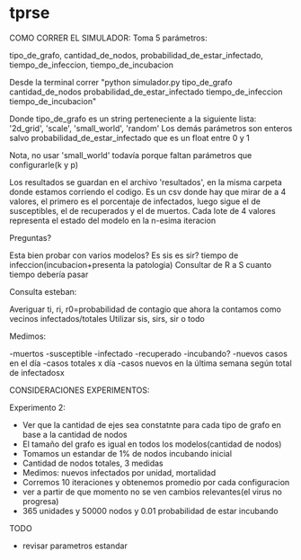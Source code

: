 # tprse


COMO CORRER EL SIMULADOR:
Toma 5 parámetros:

tipo_de_grafo,
cantidad_de_nodos,
probabilidad_de_estar_infectado,
tiempo_de_infeccion,
tiempo_de_incubacion

Desde la terminal correr "python simulador.py tipo_de_grafo cantidad_de_nodos probabilidad_de_estar_infectado tiempo_de_infeccion tiempo_de_incubacion"

Donde tipo_de_grafo es un string perteneciente a la siguiente lista: '2d_grid', 'scale', 'small_world', 'random'
Los demás parámetros son enteros salvo probabilidad_de_estar_infectado que es un float entre 0 y 1

Nota, no usar 'small_world' todavía porque faltan parámetros que configurarle(k y p)

Los resultados se guardan en el archivo 'resultados', en la misma carpeta donde estamos corriendo el codigo. Es un csv donde hay que mirar de a 4 valores,
el primero es el porcentaje de infectados, luego sigue el de susceptibles, el de recuperados y el de muertos. Cada lote de 4 valores representa el estado del
modelo en la n-esima iteracion


Preguntas?

Esta bien probar con varios modelos? Es sis es sir?
tiempo de infeccion(incubacion+presenta la patologia)
Consultar de R a S cuanto tiempo debería pasar

Consulta esteban:

Averiguar ti, ri, r0=probabilidad de contagio que ahora la contamos como vecinos infectados/totales
Utilizar sis, sirs, sir o todo

Medimos:

-muertos
-susceptible
-infectado
-recuperado
-incubando?
-nuevos casos en el día
-casos totales x día
-casos nuevos en la última semana según total de infectadosx


CONSIDERACIONES EXPERIMENTOS:

Experimento 2:

 - Ver que la cantidad de ejes sea constatnte para cada tipo de grafo en base a la cantidad de nodos
 - El tamaño del grafo es igual en todos los modelos(cantidad de nodos)
 - Tomamos un estandar de 1% de nodos incubando inicial
 - Cantidad de nodos totales, 3 medidas
 - Medimos: nuevos infectados por unidad, mortalidad
 - Corremos 10 iteraciones y obtenemos promedio por cada configuracion
 - ver a partir de que momento no se ven cambios relevantes(el virus no progresa)
 - 365 unidades y 50000 nodos y 0.01 probabilidad de estar incubando


TODO
- revisar parametros estandar